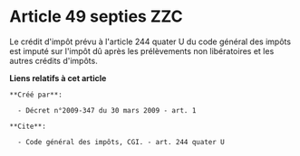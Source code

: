 # Article 49 septies ZZC

Le crédit d'impôt prévu à l'article 244 quater U du code général des impôts est imputé sur l'impôt dû après les prélèvements
non libératoires et les autres crédits d'impôts.

**Liens relatifs à cet article**

	**Créé par**:

	  - Décret n°2009-347 du 30 mars 2009 - art. 1

	**Cite**:

	  - Code général des impôts, CGI. - art. 244 quater U
